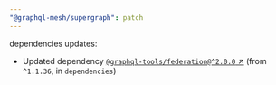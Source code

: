 ```yaml
---
"@graphql-mesh/supergraph": patch
---
```

dependencies updates:
  - Updated dependency [`@graphql-tools/federation@^2.0.0` ↗︎](https://www.npmjs.com/package/@graphql-tools/federation/v/2.0.0) (from `^1.1.36`, in `dependencies`)
